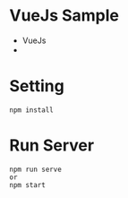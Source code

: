 # VueJs Sample

- VueJs
- 


# Setting
```
npm install
```

# Run Server
```
npm run serve 
or
npm start
```
